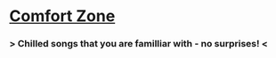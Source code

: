 # [Comfort Zone](https://open.spotify.com/playlist/37i9dQZF1DWYWddJiPzbvb?si=PWDqfduPSlu-JOureTQwHQ)
### > Chilled songs that you are familliar with - no surprises! <
